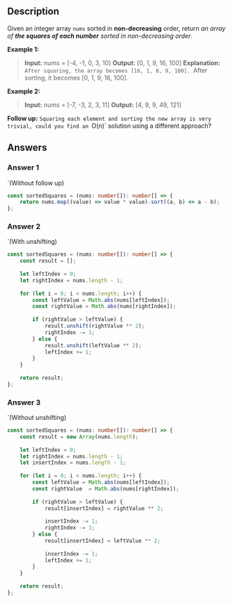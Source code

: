 ## Description

Given an integer array `nums` sorted in **non-decreasing** order, return _an array of **the squares of each number** sorted in non-decreasing order_.

**Example 1:**
>**Input:** nums = [-4, -1, 0, 3, 10]
>**Output:** [0, 1, 9, 16, 100]
>**Explanation:** 
>`After squaring, the array becomes [16, 1, 0, 9, 100].
>`After sorting, it becomes [0, 1, 9, 16, 100].

**Example 2:**
>**Input:** nums = [-7, -3, 2, 3, 11]
>**Output:** [4, 9, 9, 49, 121]

**Follow up:** `Squaring each element and sorting the new array is very trivial, could you find an `O(n)` solution using a different approach?

## Answers

### Answer 1
`(Without follow up)

```typescript
const sortedSquares = (nums: number[]): number[] => {
	return nums.map((value) => value * value).sort((a, b) => a - b);
};
```

### Answer 2
`(With unshifting)

```typescript
const sortedSquares = (nums: number[]): number[] => {
	const result = [];
	
	let leftIndex = 0;
	let rightIndex = nums.length - 1;
	
	for (let i = 0; i < nums.length; i++) {
		const leftValue = Math.abs(nums[leftIndex]);
		const rightValue = Math.abs(nums[rightIndex]);
		
		if (rightValue > leftValue) {
			result.unshift(rightValue ** 2);
			rightIndex -= 1;
		} else {
			result.unshift(leftValue ** 2);
			leftIndex += 1;
		}
	}
	
	return result;
};
```

### Answer 3
`(Without unshifting)

```typescript
const sortedSquares = (nums: number[]): number[] => {
    const result = new Array(nums.length);
    
    let leftIndex = 0;
    let rightIndex = nums.length - 1;
    let insertIndex = nums.length - 1;
    
    for (let i = 0; i < nums.length; i++) {
        const leftValue = Math.abs(nums[leftIndex]);
        const rightValue  = Math.abs(nums[rightIndex]);
        
        if (rightValue > leftValue) {
            result[insertIndex] = rightValue ** 2;
            
            insertIndex -= 1;
            rightIndex -= 1;
        } else {
            result[insertIndex] = leftValue ** 2;
            
            insertIndex -= 1;
            leftIndex += 1;
        }
    }
    
    return result;
};
```
